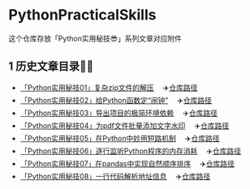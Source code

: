 # PythonPracticalSkills
这个仓库存放「Python实用秘技😎」系列文章对应附件



## 1 历史文章目录👨‍💻

- [「Python实用秘技01」复杂zip文件的解压](https://www.cnblogs.com/feffery/p/15668669.html) 　:airplane:[仓库路径](./历史文章/「Python实用秘技01」复杂zip文件的解压)
- [「Python实用秘技02」给Python函数定“闹钟”](https://www.cnblogs.com/feffery/p/15676516.html) 　:airplane:[仓库路径](./历史文章/「Python实用秘技02」给Python函数定“闹钟”)
- [「Python实用秘技03」导出项目的极简环境依赖](https://www.cnblogs.com/feffery/p/15712273.html) 　:airplane:[仓库路径](./历史文章/「Python实用秘技03」导出项目的极简环境依赖)
- [「Python实用秘技04」为pdf文件批量添加文字水印](https://www.cnblogs.com/feffery/p/15827573.html) 　:airplane:[仓库路径](./历史文章/「Python实用秘技04」为pdf文件批量添加文字水印)
- [「Python实用秘技05」在Python中妙用短路机制](https://www.cnblogs.com/feffery/p/15906089.html) 　:airplane:[仓库路径](./历史文章/「Python实用秘技05」在Python中妙用短路机制)
- [「Python实用秘技06」逐行监听Python程序的内存消耗](https://www.cnblogs.com/feffery/p/15928369.html) 　:airplane:[仓库路径](./历史文章/「Python实用秘技06」逐行监听Python程序的内存消耗)
- [「Python实用秘技07」在pandas中实现自然顺序排序](https://www.cnblogs.com/feffery/p/16156984.html) 　:airplane:[仓库路径](./历史文章/「Python实用秘技07」在pandas中实现自然顺序排序)
- [「Python实用秘技08」一行代码解析地址信息](https://www.cnblogs.com/feffery/p/16226067.html) 　:airplane:[仓库路径](./历史文章/「Python实用秘技08」一行代码解析地址信息)
